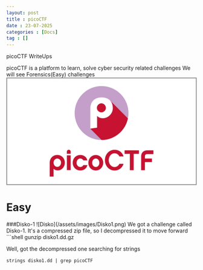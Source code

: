 ```yaml
---
layout: post
title : picoCTF
date : 23-07-2025
categories : [Docs]
tag : []
---
```


picoCTF WriteUps

picoCTF is a platform to learn, solve cyber security related challenges 
We will see Forensics(Easy) challenges
![picoCTF](/assets/images/picoCTF.jpg)
<h1>Easy</h1>
###Disko-1
![Disko](/assets/images/Disko1.png)
We got a challenge called Disko-1. It's a compressed zip file, so I decompressed it to move forward
```shell
gunzip disko1.dd.gz

Well, got the decompressed one searching for strings
```shell
strings disko1.dd | grep picoCTF